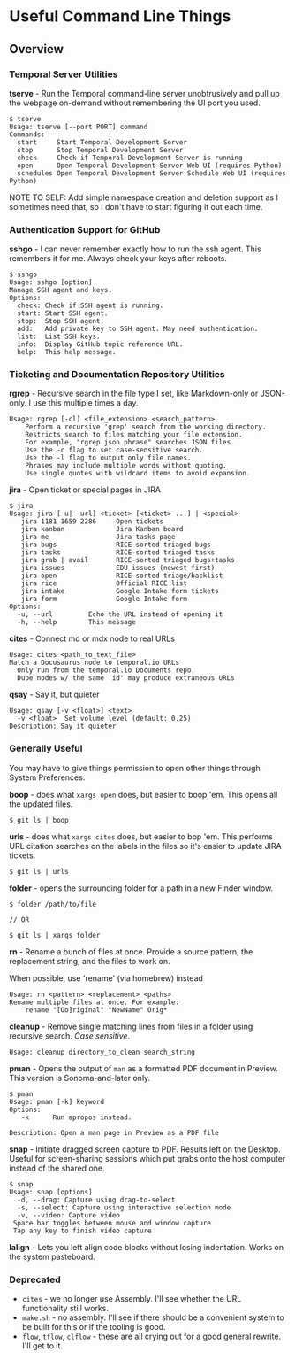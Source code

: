 # Useful Command Line Things 

## Overview

### Temporal Server Utilities

**tserve** - Run the Temporal command-line server unobtrusively and pull up the webpage on-demand without remembering the UI port you used.

```
$ tserve
Usage: tserve [--port PORT] command
Commands:
  start     Start Temporal Development Server
  stop      Stop Temporal Development Server
  check     Check if Temporal Development Server is running
  open      Open Temporal Development Server Web UI (requires Python)
  schedules Open Temporal Development Server Schedule Web UI (requires Python)
```

NOTE TO SELF: Add simple namespace creation and deletion support as I sometimes need that, so I don't have to start figuring it out each time.

### Authentication Support for GitHub

**sshgo** - I can never remember exactly how to run the ssh agent. This remembers it for me. Always check your keys after reboots.

```
$ sshgo
Usage: sshgo [option]
Manage SSH agent and keys.
Options:
  check: Check if SSH agent is running.
  start: Start SSH agent.
  stop:  Stop SSH agent.
  add:   Add private key to SSH agent. May need authentication.
  list:  List SSH keys.
  info:  Display GitHub topic reference URL.
  help:  This help message.
```

### Ticketing and Documentation Repository Utilities

**rgrep** - Recursive search in the file type I set, like Markdown-only or JSON-only. I use this multiple times a day.

```
Usage: rgrep [-cl] <file_extension> <search_pattern>
    Perform a recursive 'grep' search from the working directory.
    Restricts search to files matching your file extension.
    For example, "rgrep json phrase" searches JSON files.
    Use the -c flag to set case-sensitive search.
    Use the -l flag to output only file names.
    Phrases may include multiple words without quoting.
    Use single quotes with wildcard items to avoid expansion.
```

**jira** - Open ticket or special pages in JIRA

```
$ jira
Usage: jira [-u|--url] <ticket> [<ticket> ...] | <special>
   jira 1181 1659 2286     Open tickets
   jira kanban             Jira Kanban board
   jira me                 Jira tasks page
   jira bugs               RICE-sorted triaged bugs
   jira tasks              RICE-sorted triaged tasks
   jira grab | avail       RICE-sorted triaged bugs+tasks
   jira issues             EDU issues (newest first)
   jira open               RICE-sorted triage/backlist
   jira rice               Official RICE list
   jira intake             Google Intake form tickets
   jira form               Google Intake form
Options:
  -u, --url         Echo the URL instead of opening it
  -h, --help        This message
```

**cites** - Connect md or mdx node to real URLs

```
Usage: cites <path_to_text_file>
Match a Docusaurus node to temporal.io URLs
  Only run from the temporal.io Documents repo.
  Dupe nodes w/ the same 'id' may produce extraneous URLs
```

**qsay** - Say it, but quieter

```
Usage: qsay [-v <float>] <text>
  -v <float>  Set volume level (default: 0.25)
Description: Say it quieter
```

### Generally Useful

You may have to give things permission to open other things through System Preferences.

**boop** - does what `xargs open` does, but easier to boop 'em. This opens all the updated files.

```
$ git ls | boop
```

**urls** - does what `xargs cites` does, but easier to bop 'em. This performs URL citation searches on the labels in the files so it's easier to update JIRA tickets.

```
$ git ls | urls
```

**folder** - opens the surrounding folder for a path in a new Finder window.

```
$ folder /path/to/file

// OR

$ git ls | xargs folder
```

**rn** - Rename a bunch of files at once. Provide a source pattern, the replacement string, and the files to work on.

When possible, use 'rename' (via homebrew) instead

```
Usage: rn <pattern> <replacement> <paths>
Rename multiple files at once. For example:
    rename "[Oo]riginal" "NewName" Orig*
```

**cleanup** - Remove single matching lines from files in a folder using recursive search. _Case sensitive_.

```
Usage: cleanup directory_to_clean search_string
```

**pman** - Opens the output of `man` as a formatted PDF document in Preview. This version is Sonoma-and-later only.

```
$ pman
Usage: pman [-k] keyword
Options:
   -k      Run apropos instead.

Description: Open a man page in Preview as a PDF file
```

**snap** - Initiate dragged screen capture to PDF. Results left on the Desktop. Useful for screen-sharing sessions which put grabs onto the host computer instead of the shared one.

```
$ snap
Usage: snap [options]
  -d, --drag: Capture using drag-to-select
  -s, --select: Capture using interactive selection mode
  -v, --video: Capture video
 Space bar toggles between mouse and window capture
 Tap any key to finish video capture
```

**lalign** - Lets you left align code blocks without losing indentation. Works on the system pasteboard.

### Deprecated

- `cites` - we no longer use Assembly. I'll see whether the URL functionality still works.
- `make.sh` - no assembly. I'll see if there should be a convenient system to be built for this or if the tooling is good.
- `flow`, `tflow`, `clflow` - these are all crying out for a good general rewrite. I'll get to it.